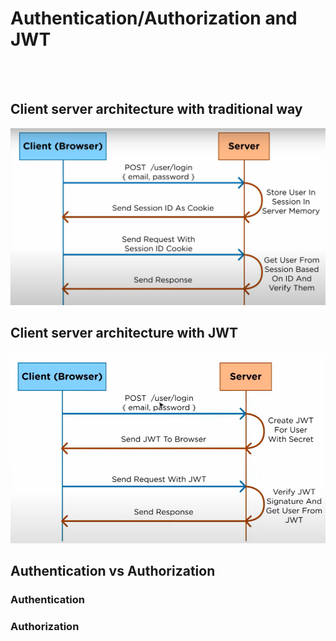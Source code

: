 # Authentication/Authorization and JWT
<br> <br />

## Client server architecture with traditional way  

![alt text](https://github.com/HOLAPH/authentication-authorization-and-JWT/blob/main/Images/Screenshot%202022-09-23%20112131.png)

## Client server architecture with JWT  

![alt text](https://github.com/HOLAPH/authentication-authorization-and-JWT/blob/main/Images/Screenshot.png)


## Authentication vs Authorization

### Authentication



### Authorization

